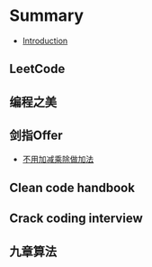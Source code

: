 # Summary

* [Introduction](README.md)

## LeetCode

## 编程之美

## 剑指Offer

* [不用加减乘除做加法](jian-zhi-offer/bu-yong-jia-jian-cheng-chu-zuo-jia-fa.md)

## Clean code handbook

## Crack coding interview

## 九章算法

